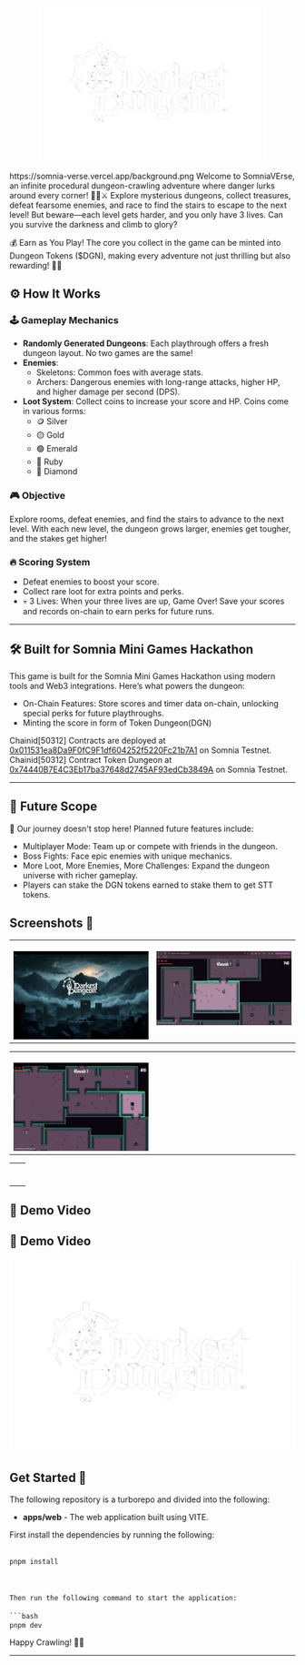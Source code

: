 <p align="center">
<img src="./assets/logo.png" alt=""  width="400px"/></p> 
https://somnia-verse.vercel.app/background.png
Welcome to SomniaVErse, an infinite procedural dungeon-crawling adventure where danger lurks around every corner! 🧙‍♂️⚔️ Explore mysterious dungeons, collect treasures, defeat fearsome enemies, and race to find the stairs to escape to the next level! But beware—each level gets harder, and you only have 3 lives. Can you survive the darkness and climb to glory?

💰 Earn as You Play! The core you collect in the game can be minted into Dungeon Tokens ($DGN), making every adventure not just thrilling but also rewarding! 🚀🔥

## ⚙️ How It Works

### 🕹️ Gameplay Mechanics

- **Randomly Generated Dungeons**: Each playthrough offers a fresh dungeon layout. No two games are the same!
- **Enemies**:
  - Skeletons: Common foes with average stats.
  - Archers: Dangerous enemies with long-range attacks, higher HP, and higher damage per second (DPS).
- **Loot System**: Collect coins to increase your score and HP. Coins come in various forms:
  - 🪙 Silver
  - 🟡 Gold
  - 🟢 Emerald
  - 🔴 Ruby
  - 💠 Diamond

### 🎮 Objective

Explore rooms, defeat enemies, and find the stairs to advance to the next level. With each new level, the dungeon grows larger, enemies get tougher, and the stakes get higher!

### 🔥 Scoring System

- Defeat enemies to boost your score.
- Collect rare loot for extra points and perks.
- 💀 3 Lives: When your three lives are up, Game Over! Save your scores and records on-chain to earn perks for future runs.

---

## 🛠️ Built for Somnia Mini Games Hackathon

This game is built for the Somnia Mini Games Hackathon using modern tools and Web3 integrations. Here’s what powers the dungeon:


- On-Chain Features: Store scores and timer data on-chain, unlocking special perks for future playthroughs.
- Minting the score in form of Token Dungeon(DGN)

Chainid[50312]
Contracts are deployed at [0x011531ea8Da9F0fC9F1df604252f5220Fc21b7A1](https://shannon-explorer.somnia.network/address/0x011531ea8Da9F0fC9F1df604252f5220Fc21b7A1?tab=txs) on Somnia Testnet. Chainid[50312]
Contract Token Dungeon at [0x74440B7E4C3Eb17ba37648d2745AF93edCb3849A](https://shannon-explorer.somnia.network/address/0x74440B7E4C3Eb17ba37648d2745AF93edCb3849A?tab=index) on Somnia Testnet.

---

## 🌟 Future Scope

🔮 Our journey doesn't stop here! Planned future features include:

- Multiplayer Mode: Team up or compete with friends in the dungeon.
- Boss Fights: Face epic enemies with unique mechanics.
- More Loot, More Enemies, More Challenges: Expand the dungeon universe with richer gameplay.
- Players can stake the DGN tokens earned to stake them to get STT tokens.

## Screenshots 📸

<table>
  <tr>
    <td valign="top" width="50%">
      <br>
      <img src="./assets/1.png" alt="" >
    </td>
    <td valign="top" width="50%">
      <br>
      <img src="./assets/2.png" alt="" >
    </td>
  </tr>
</table>

<table>
  <tr>
    <td valign="top" width="50%">
      <br>
            <img src="./assets/3.png" alt="" >
    </td>
    <td valign="top" width="50%">
      <br>
            <img src="./assets/4.png" alt="" >
    </td>
  </tr>
</table>

<table>
  <tr>
    <td valign="top" width="50%">
      <br>
            <img src="./assets/6.png" alt="" >
    </td>
  </tr>
</table>

## 🎥 Demo Video

## 🎥 Demo Video

[![Demo Video](https://github.com/Rahulsinghrawat18/SomniaVerse/blob/main/assets/logo.png)](https://www.youtube.com/watch?v=Y2xTYXtnVXM)

## Get Started 🚀

The following repository is a turborepo and divided into the following:

- **apps/web** - The web application built using VITE.

First install the dependencies by running the following:

```

pnpm install



Then run the following command to start the application:

```bash
pnpm dev
```

Happy Crawling! 🚪💎

---
